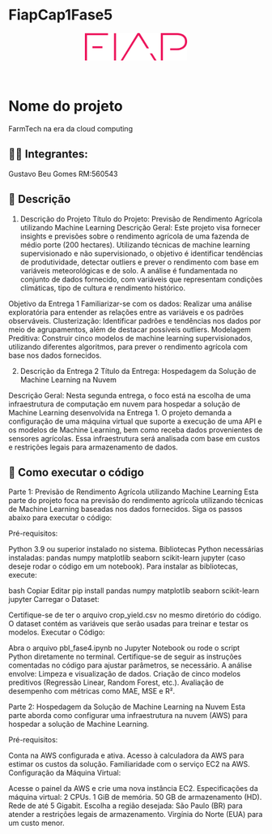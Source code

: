 # FiapCap1Fase5

<p align="center">
<a href= "https://www.fiap.com.br/"><img src="assets/logo-fiap.png" alt="FIAP - Faculdade de Informática e Admnistração Paulista" border="0" width=40% height=40%></a>
</p>

<br>

# Nome do projeto
FarmTech na era da cloud computing

## 👨‍🎓 Integrantes: 
Gustavo Beu Gomes RM:560543

## 📜 Descrição 
1. Descrição do Projeto
Título do Projeto: Previsão de Rendimento Agrícola utilizando Machine Learning
Descrição Geral: Este projeto visa fornecer insights e previsões sobre o rendimento agrícola de uma fazenda de médio porte (200 hectares). Utilizando técnicas de machine learning supervisionado e não supervisionado, o objetivo é identificar tendências de produtividade, detectar outliers e prever o rendimento com base em variáveis meteorológicas e de solo. A análise é fundamentada no conjunto de dados fornecido, com variáveis que representam condições climáticas, tipo de cultura e rendimento histórico.

Objetivo da Entrega 1
Familiarizar-se com os dados: Realizar uma análise exploratória para entender as relações entre as variáveis e os padrões observáveis.
Clusterização: Identificar padrões e tendências nos dados por meio de agrupamentos, além de destacar possíveis outliers.
Modelagem Preditiva: Construir cinco modelos de machine learning supervisionados, utilizando diferentes algoritmos, para prever o rendimento agrícola com base nos dados fornecidos.

2. Descrição da Entrega 2
Título da Entrega: Hospedagem da Solução de Machine Learning na Nuvem

Descrição Geral:
Nesta segunda entrega, o foco está na escolha de uma infraestrutura de computação em nuvem para hospedar a solução de Machine Learning desenvolvida na Entrega 1. O projeto demanda a configuração de uma máquina virtual que suporte a execução de uma API e os modelos de Machine Learning, bem como receba dados provenientes de sensores agrícolas. Essa infraestrutura será analisada com base em custos e restrições legais para armazenamento de dados.

## 🔧 Como executar o código
Parte 1: Previsão de Rendimento Agrícola utilizando Machine Learning
Esta parte do projeto foca na previsão do rendimento agrícola utilizando técnicas de Machine Learning baseadas nos dados fornecidos. Siga os passos abaixo para executar o código:

Pré-requisitos:

Python 3.9 ou superior instalado no sistema.
Bibliotecas Python necessárias instaladas:
pandas
numpy
matplotlib
seaborn
scikit-learn
jupyter (caso deseje rodar o código em um notebook).
Para instalar as bibliotecas, execute:

bash
Copiar
Editar
pip install pandas numpy matplotlib seaborn scikit-learn jupyter
Carregar o Dataset:

Certifique-se de ter o arquivo crop_yield.csv no mesmo diretório do código.
O dataset contém as variáveis que serão usadas para treinar e testar os modelos.
Executar o Código:

Abra o arquivo pbl_fase4.ipynb no Jupyter Notebook ou rode o script Python diretamente no terminal.
Certifique-se de seguir as instruções comentadas no código para ajustar parâmetros, se necessário.
A análise envolve:
Limpeza e visualização de dados.
Criação de cinco modelos preditivos (Regressão Linear, Random Forest, etc.).
Avaliação de desempenho com métricas como MAE, MSE e R².

Parte 2: Hospedagem da Solução de Machine Learning na Nuvem
Esta parte aborda como configurar uma infraestrutura na nuvem (AWS) para hospedar a solução de Machine Learning.

Pré-requisitos:

Conta na AWS configurada e ativa.
Acesso à calculadora da AWS para estimar os custos da solução.
Familiaridade com o serviço EC2 na AWS.
Configuração da Máquina Virtual:

Acesse o painel da AWS e crie uma nova instância EC2.
Especificações da máquina virtual:
2 CPUs.
1 GiB de memória.
50 GB de armazenamento (HD).
Rede de até 5 Gigabit.
Escolha a região desejada:
São Paulo (BR) para atender a restrições legais de armazenamento.
Virgínia do Norte (EUA) para um custo menor.

